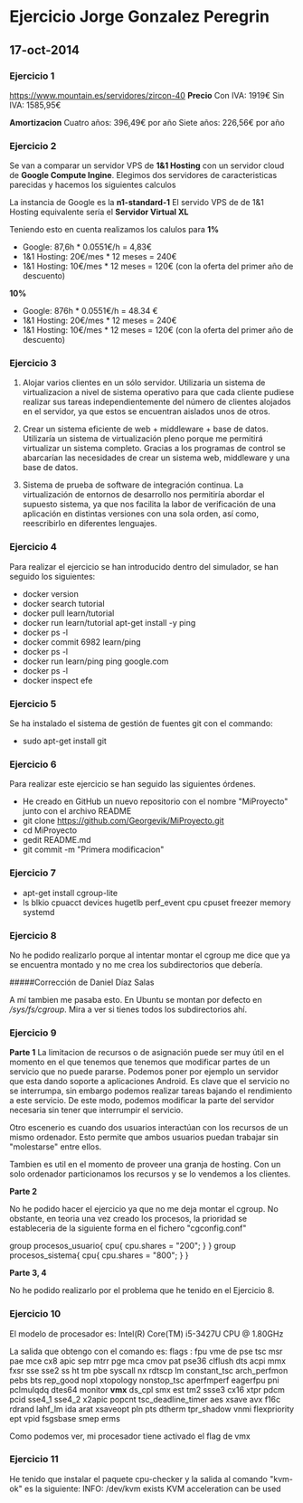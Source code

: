 Ejercicio Jorge Gonzalez Peregrin
=================================

## 17-oct-2014

### Ejercicio 1

https://www.mountain.es/servidores/zircon-40
**Precio**
Con IVA: 1919€
Sin IVA: 1585,95€

**Amortizacion**
Cuatro años: 396,49€ por año
Siete años: 226,56€ por año

### Ejercicio 2
Se van a comparar un servidor VPS de **1&1 Hosting** con un servidor cloud de **Google Compute Ingine**. Elegimos dos servidores de caracteristicas parecidas y hacemos los siguientes calculos

La instancia de Google es la **n1-standard-1**
El servido VPS de de 1&1 Hosting equivalente sería el **Servidor Virtual XL** 

Teniendo esto en cuenta realizamos los calulos para
**1%**
- Google: 87,6h * 0.0551€/h = 4,83€
- 1&1 Hosting: 20€/mes * 12 meses = 240€
- 1&1 Hosting: 10€/mes * 12 meses = 120€ (con la oferta del primer año de descuento)

**10%**
- Google: 876h * 0.0551€/h = 48.34 €
- 1&1 Hosting: 20€/mes * 12 meses = 240€
- 1&1 Hosting: 10€/mes * 12 meses = 120€ (con la oferta del primer año de descuento)

### Ejercicio 3

1. Alojar varios clientes en un sólo servidor. Utilizaria un sistema de virtualizacion a nivel de sistema operativo para que cada cliente pudiese realizar sus tareas independientemente del número de clientes alojados en el servidor, ya que estos se encuentran aislados unos de otros.

2. Crear un sistema eficiente de web + middleware + base de datos. Utilizaría un sistema de virtualización pleno porque me permitirá virtualizar un sistema completo. Gracias a los programas de control se abarcarían las necesidades de crear un sistema web, middleware y una base de datos. 

3. Sistema de prueba de software de integración continua. La virtualización de entornos de desarrollo nos permitiría abordar el supuesto sistema, ya que nos facilita la labor de verificación de una aplicación en distintas versiones con una sola orden, así como, reescribirlo en diferentes lenguajes.

### Ejercicio 4

Para realizar el ejercicio se han introducido dentro del simulador, se han seguido los siguientes:
- docker version
- docker search tutorial
- docker pull learn/tutorial
- docker run learn/tutorial apt-get install -y ping
- docker ps -l
- docker commit 6982 learn/ping
- docker ps -l
- docker run learn/ping ping google.com
- docker ps -l
- docker inspect efe

### Ejercicio 5

Se ha instalado el sistema de gestión de fuentes git con el commando:
- sudo apt-get install git

### Ejercicio 6

Para realizar este ejercicio se han seguido las siguientes órdenes.
- He creado en GitHub un nuevo repositorio con el nombre "MiProyecto" junto con el archivo README
- git clone https://github.com/Georgevik/MiProyecto.git
- cd MiProyecto
- gedit README.md
- git commit -m "Primera modificacion"

### Ejercicio 7
- apt-get install cgroup-lite
- ls blkio cpuacct devices hugetlb perf_event cpu cpuset freezer memory systemd

### Ejercicio 8

No he podido realizarlo porque al intentar montar el cgroup me dice que ya se encuentra montado y no me crea los subdirectorios que debería.


#####Corrección de Daniel Díaz Salas

A mí tambien me pasaba esto. En Ubuntu se montan por defecto en _/sys/fs/cgroup_. Mira a ver si tienes todos los subdirectorios ahí.


### Ejercicio 9
**Parte 1**
La limitacion de recursos o de asignación puede ser muy útil en el momento en el que tenemos que tenemos que modificar partes de un servicio que no puede pararse. Podemos poner por ejemplo un servidor que esta dando soporte a aplicaciones Android. Es clave que el servicio no se interrumpa, sin embargo podemos realizar tareas bajando el rendimiento a este servicio. De este modo, podemos modificar la parte del servidor necesaria sin tener que interrumpir el servicio.

Otro escenerio es cuando dos usuarios interactúan con los recursos de un mismo ordenador. Esto permite que ambos usuarios puedan trabajar sin "molestarse" entre ellos.

Tambien es util en el momento de proveer una granja de hosting. Con un solo ordenador particionamos los recursos y se lo vendemos a los clientes.

**Parte 2**

No he podido hacer el ejercicio ya que no me deja montar el cgroup. No obstante, en teoria una vez creado los procesos, la prioridad se estableceria de la siguiente forma en el fichero "cgconfig.conf"

group procesos_usuario{ 
    cpu{
       cpu.shares = "200"; 
    } 
 } 
group procesos_sistema{ 
    cpu{ 
       cpu.shares = "800"; 
    }
}

**Parte 3, 4**

No he podido realizarlo por el problema que he tenido en el Ejercicio 8.


### Ejercicio 10

El modelo de procesador es: Intel(R) Core(TM) i5-3427U CPU @ 1.80GHz

La salida que obtengo con el comando es:
flags		: fpu vme de pse tsc msr pae mce cx8 apic sep mtrr pge mca cmov pat pse36 clflush dts acpi mmx fxsr sse sse2 ss ht tm pbe syscall nx rdtscp lm constant_tsc arch_perfmon pebs bts rep_good nopl xtopology nonstop_tsc aperfmperf eagerfpu pni pclmulqdq dtes64 monitor **vmx** ds_cpl smx est tm2 ssse3 cx16 xtpr pdcm pcid sse4_1 sse4_2 x2apic popcnt tsc_deadline_timer aes xsave avx f16c rdrand lahf_lm ida arat xsaveopt pln pts dtherm tpr_shadow vnmi flexpriority ept vpid fsgsbase smep erms

Como podemos ver, mi procesador tiene activado el flag de vmx

### Ejercicio 11

He tenido que instalar el paquete cpu-checker y la salida al comando "kvm-ok" es la siguiente:
INFO: /dev/kvm exists
KVM acceleration can be used





